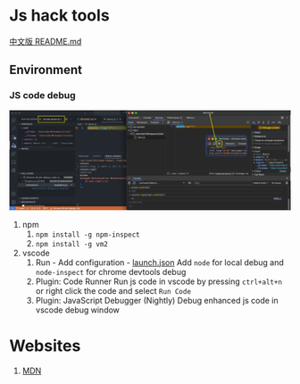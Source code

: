 # Js hack tools

[中文版 README.md](README-ch.md)

## Environment

### JS code debug
![js-code-debug-with-chrome-devtools](img/js-code-debug-with-chrome-devtools.png)
1. npm
   1. `npm install -g npm-inspect`
   2. `npm install -g vm2`
2. vscode
   1. Run - Add configuration - [launch.json](.vscode/launch.json)
   Add `node` for local debug and `node-inspect` for chrome devtools debug
   2. Plugin: Code Runner
   Run js code in vscode by pressing `ctrl+alt+n` or right click the code and select `Run Code`
   3. Plugin: JavaScript Debugger (Nightly)
   Debug enhanced js code in vscode debug window


# Websites

1. [MDN](https://developer.mozilla.org/zh-CN/docs/Web/API)
